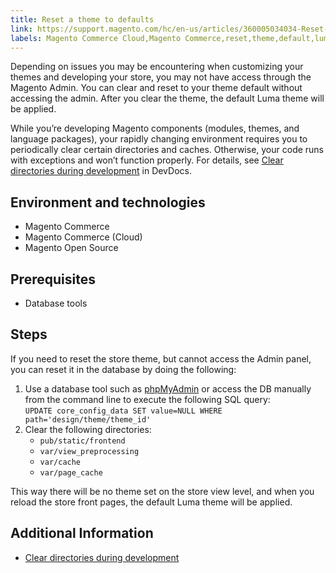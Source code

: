 ```yaml
---
title: Reset a theme to defaults
link: https://support.magento.com/hc/en-us/articles/360005034034-Reset-a-theme-to-defaults
labels: Magento Commerce Cloud,Magento Commerce,reset,theme,default,luma,database,store,how to,SQL
---
```


<p>Depending on issues you may be encountering when customizing your themes and developing your store, you may not have access through the Magento Admin. You can clear and reset to your theme default without accessing the admin. After you clear the theme, the default Luma theme will be applied.</p>
<p>While you’re developing Magento components (modules, themes, and language packages), your rapidly changing environment requires you to periodically clear certain directories and caches. Otherwise, your code runs with exceptions and won’t function properly. For details, see <a href="https://devdocs.magento.com/guides/v2.2/howdoi/php/php_clear-dirs.html">Clear directories during development</a> in DevDocs.</p>
<h2>Environment and technologies</h2>
<ul>
<li>Magento Commerce</li>
<li>Magento Commerce (Cloud)</li>
<li>Magento Open Source</li>
</ul>
<h2>Prerequisites</h2>
<ul>
<li>Database tools</li>
</ul>
<h2>Steps</h2>
<p>If you need to reset the store theme, but cannot access the Admin panel, you can reset it in the database by doing the following:</p>
<ol>
<li>Use a database tool such as <a href="https://devdocs.magento.com/guides/v2.2/install-gde/prereq/optional.html#install-optional-phpmyadmin">phpMyAdmin</a> or access the DB manually from the command line to execute the following SQL query:<br/><code>UPDATE core_config_data SET value=NULL WHERE path='design/theme/theme_id'</code>
</li>
<li>Clear the following directories:
<ul>
<li><code class="highlighter-rouge">pub/static/frontend</code></li>
<li><code class="highlighter-rouge">var/view_preprocessing</code></li>
<li><code class="highlighter-rouge">var/cache</code></li>
<li>
<code class="highlighter-rouge">var/page_cache</code> </li>
</ul>
</li>
</ol>
<p>This way there will be no theme set on the store view level, and when you reload the store front pages, the default Luma theme will be applied.</p>
<h2>Additional Information</h2>
<ul>
<li><a href="https://devdocs.magento.com/guides/v2.2/howdoi/php/php_clear-dirs.html">Clear directories during development</a></li>
</ul>